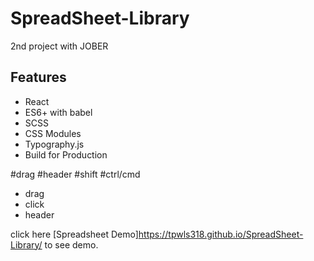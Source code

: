 # SpreadSheet-Library
2nd project with JOBER

## Features 
- React
- ES6+ with babel
- SCSS
- CSS Modules
- Typography.js
- Build for Production    

#drag
#header
#shift
#ctrl/cmd
- drag
- click
- header

click here [Spreadsheet Demo]https://tpwls318.github.io/SpreadSheet-Library/ to see demo.
